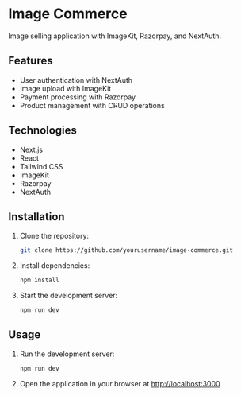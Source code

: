 # Image Commerce

Image selling application with ImageKit, Razorpay, and NextAuth.

## Features

-  User authentication with NextAuth
-  Image upload with ImageKit
-  Payment processing with Razorpay
-  Product management with CRUD operations

## Technologies

-  Next.js
-  React
-  Tailwind CSS
-  ImageKit
-  Razorpay
-  NextAuth

## Installation

1. Clone the repository:
   ```bash
   git clone https://github.com/yourusername/image-commerce.git
   ```
2. Install dependencies:
   ```bash
   npm install
   ```
3. Start the development server:
   ```bash
   npm run dev
   ```

## Usage

1. Run the development server:
   ```bash
   npm run dev
   ```
2. Open the application in your browser at [http://localhost:3000](http://localhost:3000)
